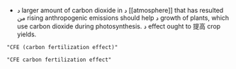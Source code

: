- د larger amount of carbon dioxide in د [[atmosphere]] that has resulted من rising anthropogenic emissions should help د growth of plants, which use carbon dioxide during photosynthesis. د effect ought to 提高 crop yields.

```query
"CFE (carbon fertilization effect)"
```

```query 2021-10-01 15:54
"CFE carbon fertilization effect"
```